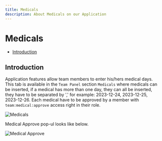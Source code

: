 ```yaml
---
title: Medicals
description: About Medicals on our Application
---
```


# Medicals

- [Introduction](#introduction)

<a name="introduction"></a>
## Introduction

Application features allow team members to enter his/hers medical days.
This tab is available in the `Team Panel` section `Medicals` where medicals can be inserted, if a medical has more than one day, they can all be inserted, they have to be separated by ',' for example: 2023-12-24, 2023-12-25, 2023-12-26.
Each medical have to be approved by a member with `team:medical:approve` access right in their role.

![Medicals](https://raw.githubusercontent.com/zaimea/zaimea-docs/main/preview/medicals.jpg)

Medical Approve pop-ul looks like below.

![Medical Approve](https://raw.githubusercontent.com/zaimea/zaimea-docs/main/preview/medical-approve.jpg)
